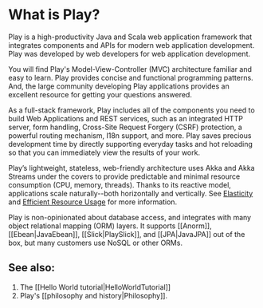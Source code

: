 <!--- Copyright (C) 2009-2020 Lightbend Inc. <https://www.lightbend.com> -->

# What is Play?

Play is a high-productivity Java and Scala web application framework that integrates components and APIs for modern web application development. Play was developed by web developers for web application development.

You will find Play's Model-View-Controller (MVC) architecture familiar and easy to learn. Play provides concise and functional programming patterns. And, the large community developing Play applications provides an excellent resource for getting your questions answered.

As a full-stack framework, Play includes all of the components you need to build Web Applications and REST services, such as an integrated HTTP server, form handling, Cross-Site Request Forgery (CSRF) protection, a powerful routing mechanism, I18n support, and more. Play saves precious development time by directly supporting everyday tasks and hot reloading so that you can immediately view the results of your work.

Play’s lightweight, stateless, web-friendly architecture uses Akka and Akka Streams under the covers to provide predictable and minimal resource consumption (CPU, memory, threads). Thanks to its reactive model, applications scale naturally--both horizontally and vertically. See [Elasticity](https://developer.lightbend.com/elastic-scaling/) and [Efficient Resource Usage](https://developer.lightbend.com/efficient-resource-usage/) for more information.

Play is non-opinionated about database access, and integrates with many object relational mapping (ORM) layers. It supports [[Anorm]], [[Ebean|JavaEbean]], [[Slick|PlaySlick]], and [[JPA|JavaJPA]] out of the box, but many customers use NoSQL or other ORMs.


## See also:

1. The [[Hello World tutorial|HelloWorldTutorial]]
1. Play's [[philosophy and history|Philosophy]].
